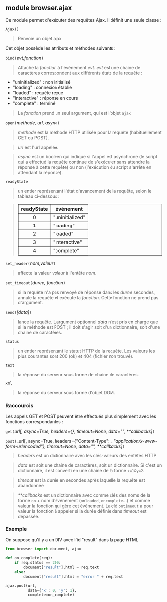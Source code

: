 module **browser.ajax**
-----------------------

Ce module permet d'exécuter des requêtes Ajax. Il définit une seule classe :

`Ajax()`
> Renvoie un objet ajax

Cet objet possède les attributs et méthodes suivants :

`bind(`_evt,fonction_`)`
> Attache la _fonction_ à l'événement _evt_. _evt_ est une chaine de
> caractères correspondent aux différents états de la requête :

- "uninitialized" : non initialisé
- "loading" : connexion établie
- "loaded" : requête reçue
- "interactive" : réponse en cours
- "complete" : terminé

> La _fonction_ prend un seul argument, qui est l'objet `ajax`

`open(`_methode, url, async_`)`
> _methode_ est la méthode HTTP utilisée pour la requête (habituellement GET
> ou POST).

> _url_ est l'url appelée.

> _async_ est un booléen qui indique si l'appel est asynchrone (le script qui
> a effectué la requête continue de s'exécuter sans attendre la réponse à
> cette requête) ou non (l'exécution du script s'arrête en attendant la
> réponse).

`readyState`
> un entier représentant l'état d'avancement de la requête, selon le tableau
> ci-dessous :

<blockquote>
<table cellspacing=0 cellpadding=4 border=1>
<tr><th>
readyState
</th><th>
événement
</th></tr>
<tr><td align="center">0</td><td>"uninitialized"</td></tr>
<tr><td align="center">1</td><td>"loading"</td></tr>
<tr><td align="center">2</td><td>"loaded"</td></tr>
<tr><td align="center">3</td><td>"interactive"</td></tr>
<tr><td align="center">4</td><td>"complete"</td></tr>
</table>
</blockquote>

`set_header(`_nom,valeur_`)`
> affecte la valeur _valeur_ à l'entête _nom_.

`set_timeout(`_duree, fonction_`)`
> si la requête n'a pas renvoyé de réponse dans les _duree_ secondes, annule
> la requête et exécute la _fonction_. Cette fonction ne prend pas d'argument.

`send(`_[data]_`)`
> lance la requête. L'argument optionnel _data_ n'est pris en charge que si la
> méthode est POST ; il doit s'agir soit d'un dictionnaire, soit d'une chaine
> de caractères.

`status`
> un entier représentant le statut HTTP de la requête. Les valeurs les plus
> courantes sont 200 (ok) et 404 (fichier non trouvé).

`text`
> la réponse du serveur sous forme de chaine de caractères.

`xml`
> la réponse du serveur sous forme d'objet DOM.

### Raccourcis

Les appels GET et POST peuvent être effectués plus simplement avec les
fonctions correspondantes :

`get(`_url[, async=True, headers={}, timeout=None, data="", **callbacks]_`)`

`post(`_url[, async=True, headers={"Content-Type": _
_"application/x-www-form-urlencoded"}, timeout=None, data="", **callbacks]_`)`

> _headers_ est un dictionnaire avec les clés-valeurs des entêtes HTTP

> _data_ est soit une chaine de caractères, soit un dictionnaire. Si c'est un
> dictionnaire, il est converti en une chaine de la forme `x=1&y=2`.

> _timeout_ est la durée en secondes après laquelle la requête est abandonnée

> _**callbacks_ est un dictionnaire avec comme clés des noms de la forme
> `on` + nom d'événement (`onloaded`, `oncomplete`...) et comme valeur la
> fonction qui gère cet événement. La clé `ontimeout` a pour valeur la
> fonction à appeler si la durée définie dans _timeout_ est dépassée.

### Exemple

On suppose qu'il y a un DIV avec l'id "result" dans la page HTML

```python
from browser import document, ajax

def on_complete(req):
    if req.status == 200:
        document["result"].html = req.text
    else:
        document["result"].html = "error " + req.text

ajax.post(url,
          data={'x': 0, 'y': 1},
          complete=on_complete)
```

